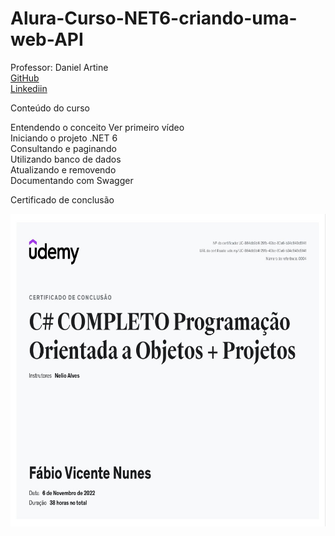 # Alura-Curso-NET6-criando-uma-web-API

 Professor: Daniel Artine<br>
 [GitHub](https://github.com/danielartine)<br>
 [Linkediin](https://www.linkedin.com/search/results/all/?fetchDeterministicClustersOnly=true&heroEntityKey=urn%3Ali%3Afsd_profile%3AACoAABcpws4BMNGWKCfL_RvCTYOd3JnlmeUoS1M&keywords=daniel%20artine&origin=RICH_QUERY_SUGGESTION&position=1&searchId=34bab6c1-c87b-4851-a974-d1f470021277&sid=.9e&spellCorrectionEnabled=false)<br>

Conteúdo do curso

Entendendo o conceito Ver primeiro vídeo<br>
Iniciando o projeto .NET 6<br>
Consultando e paginando<br>
Utilizando banco de dados<br>
Atualizando e removendo<br>
Documentando com Swagger<br>

Certificado de conclusão<br>

<img align="center" alt="Dev-HTML" height="500em" src="https://github.com/FabioNunesDEV/CURSO_CSharp_UdemyPOO/blob/main/Certificado/imgCertificado.jpg">
